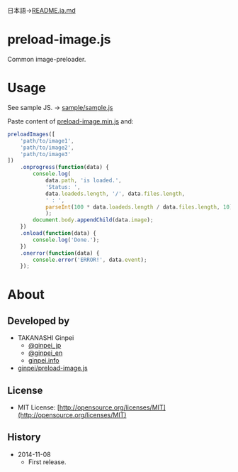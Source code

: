 日本語→[README.ja.md](README.ja.md)

# preload-image.js

Common image-preloader.

# Usage

See sample JS. -> [sample/sample.js](sample/sample.js)

Paste content of [preload-image.min.js](preload-image.min.js) and:

```js
preloadImages([
	'path/to/image1',
	'path/to/image2',
	'path/to/image3'
])
	.onprogress(function(data) {
		console.log(
			data.path, 'is loaded.',
			'Status: ',
			data.loadeds.length, '/', data.files.length,
			' : ',
			parseInt(100 * data.loadeds.length / data.files.length, 10) + '%'
			);
		document.body.appendChild(data.image);
	})
	.onload(function(data) {
		console.log('Done.');
	})
	.onerror(function(data) {
		console.error('ERROR!', data.event);
	});
```

# About

## Developed by

* TAKANASHI Ginpei
	* [@ginpei\_jp](https://twitter.com/ginpei_jp)
	* [@ginpei\_en](https://twitter.com/ginpei_en)
	* [ginpei.info](http://ginpei.info/)
* [ginpei/preload-image.js](https://github.com/ginpei/preload-image.js)

## License

* MIT License: [http://opensource.org/licenses/MIT](http://opensource.org/licenses/MIT)

## History

* 2014-11-08
	* First release.
